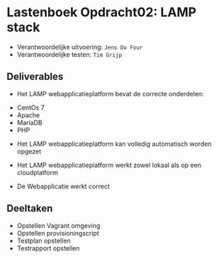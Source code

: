 # Lastenboek Opdracht02: LAMP stack

* Verantwoordelijke uitvoering: `Jens Du Four`
* Verantwoordelijke testen: `Tim Grijp`

## Deliverables

* Het LAMP webapplicatieplatform bevat de correcte onderdelen:
 - CentOs 7
 - Apache
 - MariaDB
 - PHP

* Het LAMP webapplicatieplatform kan volledig automatisch worden opgezet

* Het LAMP webapplicatieplatform werkt zowel lokaal als op een cloudplatform

* De Webapplicatie werkt correct

## Deeltaken

* Opstellen Vagrant omgeving
* Opstellen provisioningscript
*  Testplan opstellen
*  Testrapport opstellen
